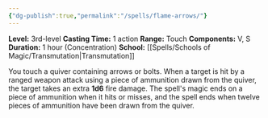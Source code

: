 ```yaml
---
{"dg-publish":true,"permalink":"/spells/flame-arrows/"}
---
```


**Level:** 3rd-level
**Casting Time:** 1 action
**Range:** Touch
**Components:** V, S
**Duration:** 1 hour (Concentration)
**School:** [[Spells/Schools of Magic/Transmutation\|Transmutation]]

You touch a quiver containing arrows or bolts. When a target is hit by a ranged weapon attack using a piece of ammunition drawn from the quiver, the target takes an extra **1d6** fire damage. The spell's magic ends on a piece of ammunition when it hits or misses, and the spell ends when twelve pieces of ammunition have been drawn from the quiver.